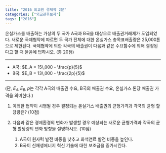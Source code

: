 ```yaml
---
title: "2016 외교원 경제학 2문"
categories: ["외교관후보자"]
tags: ["2016"]
---
```


온실가스를 배출하는 가상의 두 국가 A국과 B국을 대상으로 배출권거래제가 도입되었다. 새로운 국제협약에 따르면 두 국가 전체에 대한 온실가스 총목표배출량은 25,000톤으로 제한된다. 국제협약에 의한 각국의 배출권이 다음과 같은 수요함수에 의해 결정된다고 할 때 물음에 답하시오. (총 20점)

---

- A국: $E_A = 15\,000 - \frac{p}{5}$  
- B국: $E_B = 13\,000 - \frac{2p}{5}$  

---

(단, $E_A, E_B, p$는 각각 A국의 배출권 수요, B국의 배출권 수요, 온실가스 톤당 배출권 가격을 의미한다.)

1) 이러한 협약이 시행될 경우 결정되는 온실가스 배출권의 균형가격과 각국의 균형 할당량은? (10점)

2) 다음과 같은 경제환경의 변화가 발생할 경우 예상되는 새로운 균형가격과 각국의 균형 할당량의 변화 방향을 설명하시오. (10점)  
   1) A국이 원자력 발전 비중을 낮추고 화석연료 발전 비중을 높인다.  
   2) B국이 신재생에너지 혁신 기술에 대한 보조금을 증가시킨다.  

